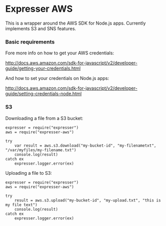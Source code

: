# Expresser AWS

This is a wrapper around the AWS SDK for Node.js apps. Currently implements S3 and SNS features.

### Basic requirements

Fore more info on how to get your AWS credentials:

http://docs.aws.amazon.com/sdk-for-javascript/v2/developer-guide/getting-your-credentials.html

And how to set your credentials on Node.js apps:

http://docs.aws.amazon.com/sdk-for-javascript/v2/developer-guide/setting-credentials-node.html

### S3

Downloading a file from a S3 bucket:

    expresser = require("expresser")
    aws = require("expresser-aws")

    try
        var result = aws.s3.download("my-bucket-id", "my-filenametxt", "/var/myfiles/my-filename.txt")
        console.log(result)
    catch ex
        expresser.logger.error(ex)

Uploading a file to S3:

    expresser = require("expresser")
    aws = require("expresser-aws")

    try
        result = aws.s3.upload("my-bucket-id", "my-upload.txt", "this is my file text")
        console.log(result)
    catch ex
        expresser.logger.error(ex)
